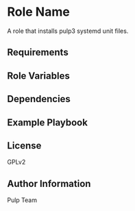 Role Name
=========

A role that installs pulp3 systemd unit files.

Requirements
------------

Role Variables
--------------

Dependencies
------------

Example Playbook
----------------

License
-------

GPLv2

Author Information
------------------

Pulp Team
